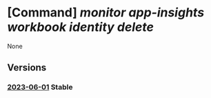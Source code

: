 # [Command] _monitor app-insights workbook identity delete_

None

## Versions

### [2023-06-01](/Resources/mgmt-plane/L3N1YnNjcmlwdGlvbnMve30vcmVzb3VyY2Vncm91cHMve30vcHJvdmlkZXJzL21pY3Jvc29mdC5pbnNpZ2h0cy93b3JrYm9va3Mve30=/2023-06-01.xml) **Stable**

<!-- mgmt-plane /subscriptions/{}/resourcegroups/{}/providers/microsoft.insights/workbooks/{} 2023-06-01 identity -->
